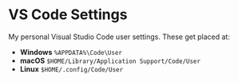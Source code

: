 # VS Code Settings

My personal Visual Studio Code user settings. These get placed at:

- **Windows** `%APPDATA%\Code\User`
- **macOS** `$HOME/Library/Application Support/Code/User`
- **Linux** `$HOME/.config/Code/User`
